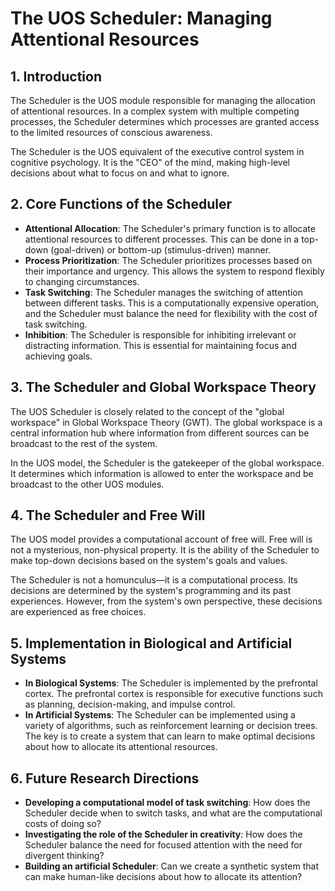 # The UOS Scheduler: Managing Attentional Resources

## 1. Introduction

The Scheduler is the UOS module responsible for managing the allocation of attentional resources. In a complex system with multiple competing processes, the Scheduler determines which processes are granted access to the limited resources of conscious awareness.

The Scheduler is the UOS equivalent of the executive control system in cognitive psychology. It is the "CEO" of the mind, making high-level decisions about what to focus on and what to ignore.

## 2. Core Functions of the Scheduler

*   **Attentional Allocation**: The Scheduler's primary function is to allocate attentional resources to different processes. This can be done in a top-down (goal-driven) or bottom-up (stimulus-driven) manner.
*   **Process Prioritization**: The Scheduler prioritizes processes based on their importance and urgency. This allows the system to respond flexibly to changing circumstances.
*   **Task Switching**: The Scheduler manages the switching of attention between different tasks. This is a computationally expensive operation, and the Scheduler must balance the need for flexibility with the cost of task switching.
*   **Inhibition**: The Scheduler is responsible for inhibiting irrelevant or distracting information. This is essential for maintaining focus and achieving goals.

## 3. The Scheduler and Global Workspace Theory

The UOS Scheduler is closely related to the concept of the "global workspace" in Global Workspace Theory (GWT). The global workspace is a central information hub where information from different sources can be broadcast to the rest of the system.

In the UOS model, the Scheduler is the gatekeeper of the global workspace. It determines which information is allowed to enter the workspace and be broadcast to the other UOS modules.

## 4. The Scheduler and Free Will

The UOS model provides a computational account of free will. Free will is not a mysterious, non-physical property. It is the ability of the Scheduler to make top-down decisions based on the system's goals and values.

The Scheduler is not a homunculus—it is a computational process. Its decisions are determined by the system's programming and its past experiences. However, from the system's own perspective, these decisions are experienced as free choices.

## 5. Implementation in Biological and Artificial Systems

*   **In Biological Systems**: The Scheduler is implemented by the prefrontal cortex. The prefrontal cortex is responsible for executive functions such as planning, decision-making, and impulse control.
*   **In Artificial Systems**: The Scheduler can be implemented using a variety of algorithms, such as reinforcement learning or decision trees. The key is to create a system that can learn to make optimal decisions about how to allocate its attentional resources.

## 6. Future Research Directions

*   **Developing a computational model of task switching**: How does the Scheduler decide when to switch tasks, and what are the computational costs of doing so?
*   **Investigating the role of the Scheduler in creativity**: How does the Scheduler balance the need for focused attention with the need for divergent thinking?
*   **Building an artificial Scheduler**: Can we create a synthetic system that can make human-like decisions about how to allocate its attention?
